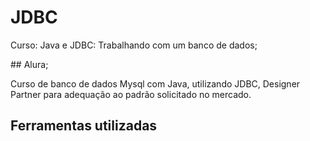 # JDBC

<p align="justify">
     Curso: Java e JDBC: Trabalhando com um banco de dados;    
</p>

<p align="justify">## Alura; </p>

<p> Curso de banco de dados Mysql com Java, utilizando JDBC, Designer Partner para adequação ao padrão solicitado no mercado.
</p>


## Ferramentas utilizadas 





    